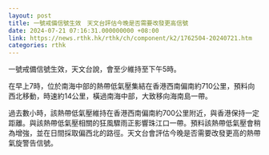 ```yaml
---
layout: post
title: 一號戒備信號生效　天文台評估今晚是否需要改發更高信號
date: 2024-07-21 07:16:31.000000000 +08:00
link: https://news.rthk.hk/rthk/ch/component/k2/1762504-20240721.htm
categories: rthk
---
```


一號戒備信號生效，天文台說，會至少維持至下午5時。

在早上7時，位於南海中部的熱帶低氣壓集結在香港西南偏南約710公里，預料向西北移動，時速約14公里，橫過南海中部，大致移向海南島一帶。

過去數小時，該熱帶低氣壓維持在香港西南偏南約700公里附近，與香港保持一定距離。與該熱帶低氣壓相關的狂風驟雨正影響珠江口一帶。預料該熱帶低氣壓會稍為增強，並在日間採取偏西北的路徑。天文台會評估今晚是否需要改發更高的熱帶氣旋警告信號。
